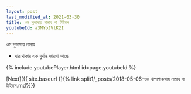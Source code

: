 ```yaml
---
layout: post
last_modified_at: 2021-03-30
title: ওম সুভাষায় নামায গা টাইমস
youtubeId: a3MYoJVlK2I
---
```

 
 
 ওম সুভাষায় নামায  
 
 -  যার থাকার এক দুর্দান্ত জায়গা আছে 
 
  
 
  
 
 
 
 
 
 


{% include youtubePlayer.html id=page.youtubeId %}
 
[Next]({{ site.baseurl }}{% link  split1/_posts/2018-05-06-ওম থাপাশাকথায় নামায গা টাইমস.md%})
 
